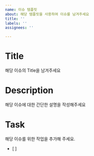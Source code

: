 ```yaml
---
name: 이슈 템플릿
about: 해당 템플릿을 사용하여 이슈를 남겨주세요
title: ''
labels: ''
assignees: ''

---
```


# Title
해당 이슈의 Title을 남겨주세요

# Description
해당 이슈에 대한 간단한 설명을 작성해주세요

# Task
해당 이슈를 위한 작업을 추가해 주세요.
- [ ]
